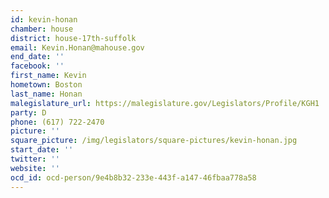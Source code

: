 ```yaml
---
id: kevin-honan
chamber: house
district: house-17th-suffolk
email: Kevin.Honan@mahouse.gov
end_date: ''
facebook: ''
first_name: Kevin
hometown: Boston
last_name: Honan
malegislature_url: https://malegislature.gov/Legislators/Profile/KGH1
party: D
phone: (617) 722-2470
picture: ''
square_picture: /img/legislators/square-pictures/kevin-honan.jpg
start_date: ''
twitter: ''
website: ''
ocd_id: ocd-person/9e4b8b32-233e-443f-a147-46fbaa778a58
---
```

